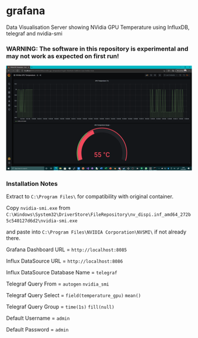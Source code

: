 # grafana
Data Visualisation Server showing NVidia GPU Temperature using InfluxDB, telegraf and nvidia-smi

### WARNING: The software in this repository is experimental and may not work as expected on first run!

![Grafana](https://github.com/TheMindVirus/grafana/blob/main/Grafana.png)

### Installation Notes

Extract to `C:\Program Files\` for compatibility with original container.

Copy `nvidia-smi.exe` from `C:\Windows\System32\DriverStore\FileRepository\nv_dispi.inf_amd64_272b5c540127d6d2\nvidia-smi.exe`

and paste into `C:\Program Files\NVIDIA Corporation\NVSMI\` if not already there.

Grafana Dashboard URL = `http://localhost:8085`

Influx DataSource URL = `http://localhost:8086`

Influx DataSource Database Name = `telegraf`

Telegraf Query From = `autogen` `nvidia_smi`

Telegraf Query Select = `field(temperature_gpu)` `mean()`

Telegraf Query Group = `time(1s)` `fill(null)`


Default Username = `admin`

Default Password = `admin`
